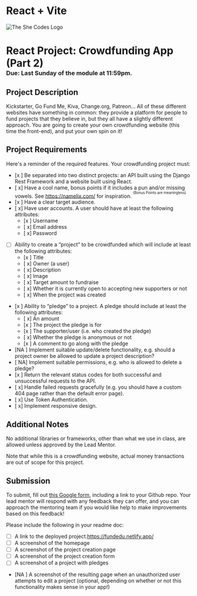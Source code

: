 # React + Vite
![The She Codes Logo](../../global_images/logo.png)

# React Project: Crowdfunding App (Part 2)<br><sub><sup><sub>Due: Last Sunday of the module at 11:59pm.</sub></sup></sub>

## Project Description
Kickstarter, Go Fund Me, Kiva, Change.org, Patreon… All of these different websites have something in common: they provide a platform for people to fund projects that they believe in, but they all have a slightly different approach. You are going to create your own crowdfunding website (this time the front-end), and put your own spin on it!

## Project Requirements
Here's a reminder of the required features. Your crowdfunding project must:

- [x ] Be separated into two distinct projects: an API built using the Django Rest Framework and a website built using React. 
- [ x] Have a cool name, bonus points if it includes a pun and/or missing vowels. See https://namelix.com/ for inspiration. <sup><sup>(Bonus Points are meaningless)</sup></sup>
- [x ] Have a clear target audience.
- [ x] Have user accounts. A user should have at least the following attributes:
  - [x ] Username
  - [ x] Email address
  - [ x] Password
- [ ] Ability to create a “project” to be crowdfunded which will include at least the following attributes:
  - [x ] Title
  - [ x] Owner (a user)
  - [ x] Description
  - [ x] Image
  - [ x] Target amount to fundraise
  - [ x] Whether it is currently open to accepting new supporters or not
  - [ x] When the project was created
- [x ] Ability to “pledge” to a project. A pledge should include at least the following attributes:
  - [ x] An amount
  - [x ] The project the pledge is for
  - [x ] The supporter/user (i.e. who created the pledge)
  - [ x] Whether the pledge is anonymous or not
  - [x ] A comment to go along with the pledge
- [NA ] Implement suitable update/delete functionality, e.g. should a project owner be allowed to update a project description?
- [ NA] Implement suitable permissions, e.g. who is allowed to delete a pledge?
- [x ] Return the relevant status codes for both successful and unsuccessful requests to the API.
- [ x] Handle failed requests gracefully (e.g. you should have a custom 404 page rather than the default error page).
- [ x] Use Token Authentication.
- [ x] Implement responsive design.

## Additional Notes
No additional libraries or frameworks, other than what we use in class, are allowed unless approved by the Lead Mentor.

Note that while this is a crowdfunding website, actual money transactions are out of scope for this project.

## Submission
To submit, fill out [this Google form](https://forms.gle/34ymxgPhdT8YXDgF6), including a link to your Github repo. Your lead mentor will respond with any feedback they can offer, and you can approach the mentoring team if you would like help to make improvements based on this feedback!

Please include the following in your readme doc:
- [ ] A link to the deployed project.https://fundedu.netlify.app/
- [ ] A screenshot of the homepage 
- [ ] A screenshot of the project creation page
- [ ] A screenshot of the project creation form
- [ ] A screenshot of a project with pledges
- [NA ] A screenshot of the resulting page when an unauthorized user attempts to edit a project (optional, depending on whether or not this functionality makes sense in your app!)
